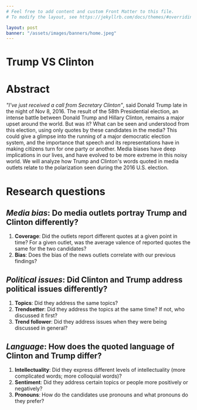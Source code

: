 ```yaml
---
# Feel free to add content and custom Front Matter to this file.
# To modify the layout, see https://jekyllrb.com/docs/themes/#overriding-theme-defaults

layout: post
banner: "/assets/images/banners/home.jpeg"
---
```


# Trump VS Clinton

# Abstract

*"I've just received a call from Secretary Clinton"*, said Donald Trump late in the night of Nov 8, 2016. The result of the 58th Presidential election, an intense battle between Donald Trump and Hillary Clinton, remains a major upset around the world. But was it? What can be seen and understood from this election, using only quotes by these candidates in the media? This could give a glimpse into the running of a major democratic election system, and the importance that speech and its representations have in making citizens turn for one party or another. Media biases have deep implications in our lives, and have evolved to be more extreme in this noisy world. We will analyze how Trump and Clinton's words quoted in media outlets relate to the polarization seen during the 2016 U.S. election.

# Research questions

## _Media bias_: Do media outlets portray Trump and Clinton differently?

1. **Coverage**: Did the outlets report different quotes at a given point in time? For a given outlet, was the average valence of reported quotes the same for the two candidates?
2. **Bias**: Does the bias of the news outlets correlate with our previous findings?

## _Political issues_: Did Clinton and Trump address political issues differently?

1. **Topics**: Did they address the same topics?
2. **Trendsetter**: Did they address the topics at the same time? If not, who discussed it first?
3. **Trend follower**: Did they address issues when they were being discussed in general?

## _Language_: How does the quoted language of Clinton and Trump differ?

1. **Intellectuality**: Did they express different levels of intellectuality (more complicated words; more colloquial words)?
2. **Sentiment**: Did they address certain topics or people more positively or negatively?
3. **Pronouns**: How do the candidates use pronouns and what pronouns do they prefer?